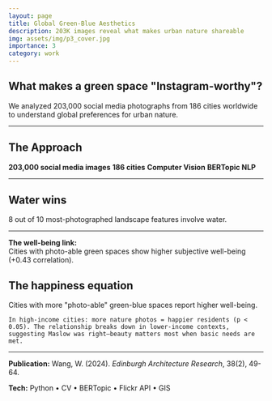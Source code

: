 ```yaml
---
layout: page
title: Global Green-Blue Aesthetics
description: 203K images reveal what makes urban nature shareable
img: assets/img/p3_cover.jpg
importance: 3
category: work
---
```


## What makes a green space "Instagram-worthy"?

We analyzed 203,000 social media photographs from 186 cities worldwide to understand global preferences for urban nature.

---

## The Approach

**203,000 social media images** 
**186 cities** 
**Computer Vision** 
**BERTopic NLP** 

---

## Water wins

8 out of 10 most-photographed landscape features involve water.

---

**The well-being link:**  
Cities with photo-able green spaces show higher subjective well-being (+0.43 correlation). 

## The happiness equation

Cities with more "photo-able" green-blue spaces report higher well-being.

    In high-income cities: more nature photos = happier residents (p < 0.05). The relationship breaks down in lower-income contexts, suggesting Maslow was right—beauty matters most when basic needs are met.
</div>

---

**Publication:** Wang, W. (2024). *Edinburgh Architecture Research*, 38(2), 49-64.

**Tech:** Python • CV • BERTopic • Flickr API • GIS

